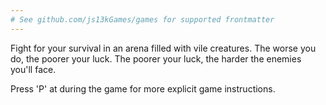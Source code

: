 ```yaml
---
# See github.com/js13kGames/games for supported frontmatter
---
```

Fight for your survival in an arena filled with vile creatures.  The worse you do, the poorer your luck.  The poorer your luck, the harder the enemies you'll face.

Press 'P' at during the game for more explicit game instructions.